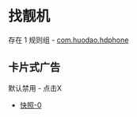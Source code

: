# 找靓机

存在 1 规则组 - [com.huodao.hdphone](/src/apps/com.huodao.hdphone.ts)

## 卡片式广告

默认禁用 - 点击X

- [快照-0](https://i.gkd.li/import/13927567)
